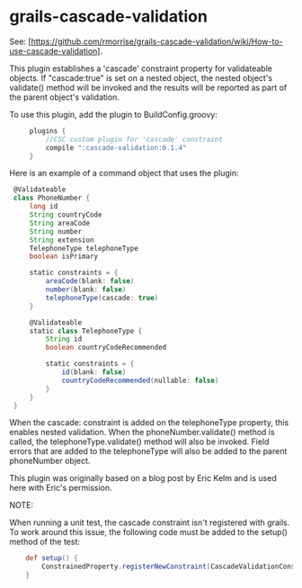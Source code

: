 grails-cascade-validation
=========================

See: [https://github.com/rmorrise/grails-cascade-validation/wiki/How-to-use-cascade-validation].

This plugin establishes a 'cascade' constraint property for validateable objects. If "cascade:true" is set on a nested object, the nested object's validate() method will be invoked and the results will be reported as part of the parent object's validation.

To use this plugin, add the plugin to BuildConfig.groovy:
```groovy
     plugins {
         //CSC custom plugin for 'cascade' constraint
         compile ":cascade-validation:0.1.4"
     }
 ```
Here is an example of a command object that uses the plugin:
```groovy
 @Validateable
 class PhoneNumber {
     long id
     String countryCode
     String areaCode
     String number
     String extension
     TelephoneType telephoneType
     boolean isPrimary

     static constraints = {
         areaCode(blank: false)
         number(blank: false)
         telephoneType(cascade: true)
     }

     @Validateable
     static class TelephoneType {
         String id
         boolean countryCodeRecommended

         static constraints = {
             id(blank: false)
             countryCodeRecommended(nullable: false)
         }
     }
 }
```
When the cascade: constraint is added on the telephoneType property, this enables nested validation. When the phoneNumber.validate() method is called, the telephoneType.validate() method will also be invoked. Field errors that are added to the telephoneType will also be added to the parent phoneNumber object.

This plugin was originally based on a blog post by Eric Kelm and is used here with Eric's permission.

NOTE:

When running a unit test, the cascade constraint isn't registered with grails. To work around this issue, the following code must be added to the setup() method of the test:

```groovy
    def setup() {
        ConstrainedProperty.registerNewConstraint(CascadeValidationConstraint.NAME, CascadeValidationConstraint)
    }
```

